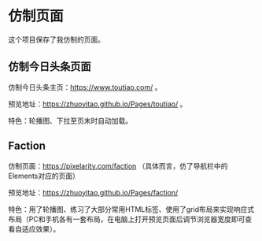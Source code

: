 # 仿制页面
这个项目保存了我仿制的页面。
## 仿制今日头条页面
仿制今日头条主页：https://www.toutiao.com/ 。

预览地址：https://zhuoyitao.github.io/Pages/toutiao/ 。

特色：轮播图、下拉至页末时自动加载。

## Faction
仿制页面：https://pixelarity.com/faction （具体而言，仿了导航栏中的Elements对应的页面）

预览地址：https://zhuoyitao.github.io/Pages/faction/

特色：用了轮播图、练习了大部分常用HTML标签、使用了grid布局来实现响应式布局（PC和手机各有一套布局，在电脑上打开预览页面后调节浏览器宽度即可查看自适应效果）。